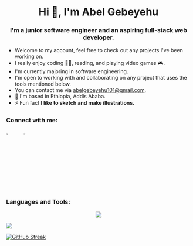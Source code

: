 <h1 align="center">Hi 👋, I'm Abel Gebeyehu</h1>
<h3 align="center">I'm a junior software engineer and an aspiring full-stack web developer.</h3>  


- Welcome to my account, feel free to check out any projects I've been working on.
- I really enjoy coding 👩‍💻, reading, and playing video games 🎮.
- I'm currently majoring in software engineering.
- I'm open to working with and collaborating on any project that uses the tools mentioned below.
- You can contact me via abelgebeyehu101@gmail.com.
- 📍 I'm based in Ethiopia, Addis Ababa.
- ⚡ Fun fact **I like to sketch and make illustrations.**

<h3 align="left">Connect with me:</h3>
<p align="left">
<a href="https://www.linkedin.com/in/abel-gebeyehu"><img src="https://cdn.jsdelivr.net/gh/devicons/devicon/icons/linkedin/linkedin-original.svg" width="4%" height="4%"/></a>
&#8287;&#8287;&#8287;&#8287;&#8287;
<a href="mailto:abelgebeyehu101@gmail.com"><img src="https://www.vectorlogo.zone/logos/gmail/gmail-tile.svg" width="4%" height="4%"/></a>&#8287;&#8287;&#8287;&#8287;&#8287;
</p>

<h3 align="left">Languages and Tools:</h3>
<p align="center">
  <a href="https://github.com/AbelG101">
    <img src="https://skillicons.dev/icons?i=html,css,sass,bootstrap,tailwind,js,webpack,react,rails,postgres,git,bash,ai,figma,xd" />
  </a>
</p>

<!-- [![Top Langs](https://github-readme-stats.vercel.app/api/top-langs/?username=AbelG101&layout=compact&theme=gotham)](https://github.com/anuraghazra/github-readme-stats)

<img src="https://github-readme-stats.vercel.app/api?username=AbelG101&show_icons=true&count_private=true&theme=gotham" width="49.5%"/>
-->


[![](https://github-readme-activity-graph.vercel.app/graph?username=AbelG101&theme=gotham)](https://github.com/AbelG101/github-readme-activity-graph)

[![GitHub Streak](https://streak-stats.demolab.com?user=AbelG101&theme=gotham&hide_border=true)](https://git.io/streak-stats)



